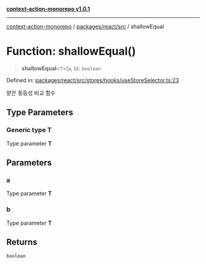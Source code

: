 [**context-action-monorepo v1.0.1**](../../../../README.md)

***

[context-action-monorepo](../../../../README.md) / [packages/react/src](../README.md) / shallowEqual

# Function: shallowEqual()

> **shallowEqual**&lt;`T`&gt;(`a`, `b`): `boolean`

Defined in: [packages/react/src/stores/hooks/useStoreSelector.ts:23](https://github.com/mineclover/context-action/blob/2861d61b4b5d930e9e7f5277983455dc296dc859/packages/react/src/stores/hooks/useStoreSelector.ts#L23)

얕은 동등성 비교 함수

## Type Parameters

### Generic type T

Type parameter **T**

## Parameters

### a

Type parameter **T**

### b

Type parameter **T**

## Returns

`boolean`
